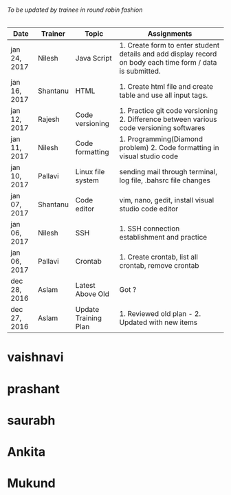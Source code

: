 ###### To be updated by trainee in round robin fashion

Date | Trainer | Topic | Assignments
------------ | ----------|---|----------------------------
jan 24, 2017 | Nilesh | Java Script  |  1. Create form to enter student details and add display record on body each time form / data is submitted.
jan 16, 2017 | Shantanu | HTML | 1. Create html file and create table and use all input tags.
jan 12, 2017 | Rajesh | Code versioning | 1. Practice git code versioning 2. Difference between various code versioning softwares
jan 11, 2017 | Nilesh | Code formatting | 1. Programming(Diamond problem) 2. Code formatting in visual studio code
jan 10, 2017 | Pallavi | Linux file system | sending mail through terminal, log file, .bahsrc file changes
jan 07, 2017 | Shantanu | Code editor | vim, nano, gedit, install visual studio code editor
jan 06, 2017 | Nilesh | SSH | 1. SSH connection establishment and practice
jan 06, 2017 | Pallavi | Crontab | 1. Create crontab, list all crontab, remove crontab
dec 28, 2016 | Aslam | Latest Above Old | Got ?
dec 27, 2016 | Aslam | Update Training Plan | 1. Reviewed old plan - 2. Updated with new items
# vaishnavi
# prashant
# saurabh
# Ankita
# Mukund
